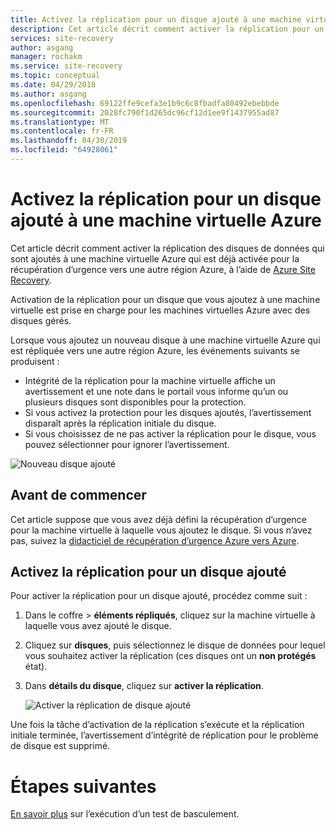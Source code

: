 ```yaml
---
title: Activez la réplication pour un disque ajouté à une machine virtuelle Azure répliquée par Azure Site Recovery | Microsoft Docs
description: Cet article décrit comment activer la réplication pour un disque ajouté à une machine virtuelle Azure prenant en charge pour la récupération d’urgence avec Azure Site Recovery
services: site-recovery
author: asgang
manager: rochakm
ms.service: site-recovery
ms.topic: conceptual
ms.date: 04/29/2018
ms.author: asgang
ms.openlocfilehash: 69122ffe9cefa3e1b9c6c8fbadfa80492ebebbde
ms.sourcegitcommit: 2028fc790f1d265dc96cf12d1ee9f1437955ad87
ms.translationtype: MT
ms.contentlocale: fr-FR
ms.lasthandoff: 04/30/2019
ms.locfileid: "64928061"
---
```

# <a name="enable-replication-for-a-disk-added-to-an-azure-vm"></a>Activez la réplication pour un disque ajouté à une machine virtuelle Azure


Cet article décrit comment activer la réplication des disques de données qui sont ajoutés à une machine virtuelle Azure qui est déjà activée pour la récupération d’urgence vers une autre région Azure, à l’aide de [Azure Site Recovery](site-recovery-overview.md).

Activation de la réplication pour un disque que vous ajoutez à une machine virtuelle est prise en charge pour les machines virtuelles Azure avec des disques gérés.

Lorsque vous ajoutez un nouveau disque à une machine virtuelle Azure qui est répliquée vers une autre région Azure, les événements suivants se produisent :

-   Intégrité de la réplication pour la machine virtuelle affiche un avertissement et une note dans le portail vous informe qu’un ou plusieurs disques sont disponibles pour la protection.
-   Si vous activez la protection pour les disques ajoutés, l’avertissement disparaît après la réplication initiale du disque.
-   Si vous choisissez de ne pas activer la réplication pour le disque, vous pouvez sélectionner pour ignorer l’avertissement.

![Nouveau disque ajouté](./media/azure-to-azure-enable-replication-added-disk/newdisk.png)



## <a name="before-you-start"></a>Avant de commencer

Cet article suppose que vous avez déjà défini la récupération d’urgence pour la machine virtuelle à laquelle vous ajoutez le disque. Si vous n’avez pas, suivez la [didacticiel de récupération d’urgence Azure vers Azure](azure-to-azure-tutorial-enable-replication.md). 

## <a name="enable-replication-for-an-added-disk"></a>Activez la réplication pour un disque ajouté 

Pour activer la réplication pour un disque ajouté, procédez comme suit :

1. Dans le coffre > **éléments répliqués**, cliquez sur la machine virtuelle à laquelle vous avez ajouté le disque.
2. Cliquez sur **disques**, puis sélectionnez le disque de données pour lequel vous souhaitez activer la réplication (ces disques ont un **non protégés** état).
3.  Dans **détails du disque**, cliquez sur **activer la réplication**.

    ![Activer la réplication de disque ajouté](./media/azure-to-azure-enable-replication-added-disk/enabled-added.png)

Une fois la tâche d’activation de la réplication s’exécute et la réplication initiale terminée, l’avertissement d’intégrité de réplication pour le problème de disque est supprimé.



# <a name="next-steps"></a>Étapes suivantes

[En savoir plus](site-recovery-test-failover-to-azure.md) sur l’exécution d’un test de basculement.
